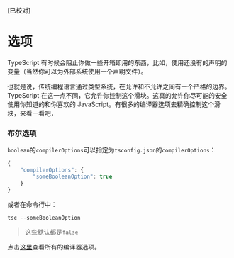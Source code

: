 [已校对]
# 选项

TypeScript 有时候会阻止你做一些开箱即用的东西，比如，使用还没有的声明的变量（当然你可以为外部系统使用一个声明文件）。

也就是说，传统编程语言通过类型系统，在允许和不允许之间有一个严格的边界。TypeScript 在这一点不同，它允许你控制这个滑块。这真的允许你尽可能的安全使用你知道的和你喜欢的 JavaScript。有很多的编译器选项去精确控制这个滑块，来看一看吧，

### 布尔选项
`boolean`的`compilerOptions`可以指定为`tsconfig.json`的`compilerOptions`：
```ts
{
    "compilerOptions": {
        "someBooleanOption": true
    }
}
```
或者在命令行中：
```ts
tsc --someBooleanOption
```
> 这些默认都是`false`

点击[这里](https://www.typescriptlang.org/docs/handbook/compiler-options.html)查看所有的编译器选项。